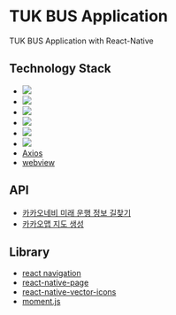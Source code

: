 # TUK BUS Application
TUK BUS Application with React-Native
## Technology Stack
- <img src="https://img.shields.io/badge/ReactNative-61DAFB?style=flat-square&logo=React&logoColor=black"/>
- <img src="https://img.shields.io/badge/TypeScript-3178C6?style=flat-square&logo=TypeScript&logoColor=black"/>
- <img src="https://img.shields.io/badge/Xcode-147EFB?style=flat-square&logo=Xcode&logoColor=black"/>
- <img src="https://img.shields.io/badge/Visual Studio Code-007ACC?style=flat-square&logo=Visual Studio Code&logoColor=black"/>
- <img src="https://img.shields.io/badge/Sourcetree-0052CC?style=flat-square&logo=Sourcetree&logoColor=black"/>
- <img src="https://img.shields.io/badge/Nuxt.js-00DC82?style=flat-square&logo=Nuxt.js&logoColor=black">
- [Axios](https://github.com/axios/axios)
- [webview](https://github.com/react-native-webview/react-native-webview)


## API
- [카카오네비 미래 운행 정보 길찾기](https://developers.kakaomobility.com/docs/navi-api/future/)
- [카카오맵 지도 생성](https://apis.map.kakao.com/web/sample/basicMap/)

## Library
- [react navigation](https://reactnavigation.org)
- [react-native-page](https://callstack.github.io/react-native-paper/2.0/index.html)
- [react-native-vector-icons](https://github.com/oblador/react-native-vector-icons)
- [moment.js](https://momentjs.com/)